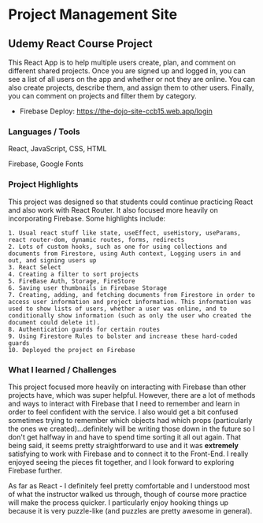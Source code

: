# Project Management Site
## Udemy React Course Project

This React App is to help multiple users create, plan, and comment on different shared projects. Once you are signed up and logged in, you can see a list of all users on the app and whether or not they are online. You can also create projects, describe them, and assign them to other users. Finally, you can comment on projects and filter them by category.

- Firebase Deploy: https://the-dojo-site-ccb15.web.app/login

### Languages / Tools

React, JavaScript, CSS, HTML

Firebase, Google Fonts

### Project Highlights

This project was designed so that students could continue practicing React and also work with React Router. It also focused more heavily on incorporating Firebase. Some highlights include:

    1. Usual react stuff like state, useEffect, useHistory, useParams, react router-dom, dynamic routes, forms, redirects
    2. Lots of custom hooks, such as one for using collections and documents from Firestore, using Auth context, Logging users in and out, and signing users up
    3. React Select
    4. Creating a filter to sort projects
    5. FireBase Auth, Storage, FireStore
    6. Saving user thumbnails in Firebase Storage
    7. Creating, adding, and fetching documents from Firestore in order to access user information and project information. This information was used to show lists of users, whether a user was online, and to conditionally show information (such as only the user who created the document could delete it).
    8. Authentication guards for certain routes
    9. Using Firestore Rules to bolster and increase these hard-coded guards
    10. Deployed the project on Firebase
    

### What I learned / Challenges

This project focused more heavily on interacting with Firebase than other projects have, which was super helpful. However, there are a lot of methods and ways to interact with Firebase that I need to remember and learn in order to feel confident with the service.  I also would get a bit confused sometimes trying to remember which objects had which props (particularly the ones we created)...definitely will be writing those down in the future so I don't get halfway in and have to spend time sorting it all out again. That being said, it seems pretty straightforward to use and it was **extremely** satisfying to work with Firebase and to connect it to the Front-End. I really enjoyed seeing the pieces fit together, and I look forward to exploring Firebase further.

As far as React - I definitely feel pretty comfortable and I understood most of what the instructor walked us through, though of course more practice will make the process quicker. I particularly enjoy hooking things up because it is very puzzle-like (and puzzles are pretty awesome in general).
